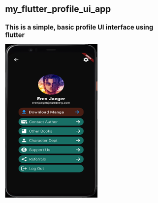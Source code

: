 # my_flutter_profile_ui_app

<h2>This is a simple, basic profile UI interface using flutter</h2>
<img src="assets/images/sample.png" alt="Profile UI sample" width="300" height="500">

